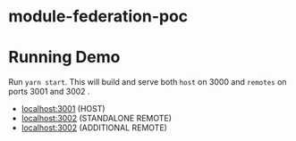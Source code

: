 # module-federation-poc

# Running Demo

Run `yarn start`. This will build and serve both `host` on 3000 and `remotes` on ports 3001 and 3002 .

- [localhost:3001](http://localhost:3000/) (HOST)
- [localhost:3002](http://localhost:3001/) (STANDALONE REMOTE)
- [localhost:3002](http://localhost:3002/) (ADDITIONAL REMOTE)
